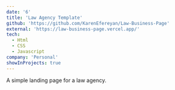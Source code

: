 ```yaml
---
date: '6'
title: 'Law Agency Template'
github: 'https://github.com/KarenEfereyan/Law-Business-Page'
external: 'https://law-business-page.vercel.app/'
tech:
  - Html
  - CSS
  - Javascript
company: 'Personal'
showInProjects: true
---
```

    
A simple landing page for a law agency.